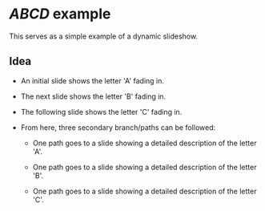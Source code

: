 
# *ABCD* example

This serves as a simple example of a dynamic slideshow.

## Idea

- An initial slide shows the letter 'A' fading in.

- The next slide shows the letter 'B' fading in.

- The following slide shows the letter 'C' fading in.

- From here, three secondary branch/paths can be followed:

  - One path goes to a slide showing a detailed description of the letter 'A'.

  - One path goes to a slide showing a detailed description of the letter 'B'.

  - One path goes to a slide showing a detailed description of the letter 'C'.
